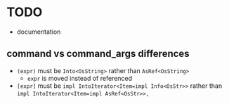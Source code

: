 # TODO

- documentation

## command vs command_args differences

- `(expr)` must be `Into<OsString>` rather than `AsRef<OsString>`
  - `expr` is moved instead of referenced
- `[expr]` must be `impl IntoIterator<Item=impl Info<OsStr>>` rather than `impl IntoIterator<Item=impl AsRef<OsStr>>,`
